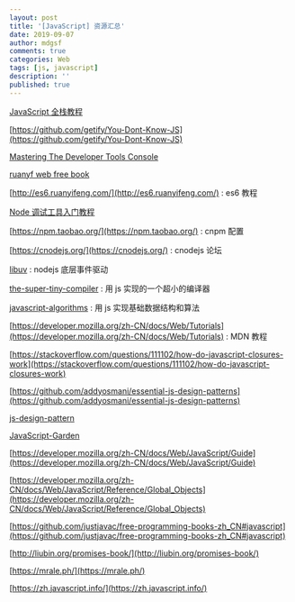 ```yaml
---
layout: post
title: '[JavaScript] 资源汇总'
date: 2019-09-07
author: mdgsf
comments: true
categories: Web
tags: [js, javascript]
description: ''
published: true
---
```


[JavaScript 全栈教程](https://www.liaoxuefeng.com/wiki/1022910821149312)

[https://github.com/getify/You-Dont-Know-JS](https://github.com/getify/You-Dont-Know-JS)

[Mastering The Developer Tools Console](https://blog.teamtreehouse.com/mastering-developer-tools-console)

[ruanyf web free book](https://github.com/ruanyf/free-books#web-%E5%BC%80%E5%8F%91)

[http://es6.ruanyifeng.com/](http://es6.ruanyifeng.com/) : es6 教程

[Node 调试工具入门教程](http://www.ruanyifeng.com/blog/2018/03/node-debugger.html)

[https://npm.taobao.org/](https://npm.taobao.org/) : cnpm 配置

[https://cnodejs.org/](https://cnodejs.org/) : cnodejs 论坛

[libuv](https://github.com/libuv/libuv) : nodejs 底层事件驱动

[the-super-tiny-compiler](https://github.com/jamiebuilds/the-super-tiny-compiler) :
用 js 实现的一个超小的编译器

[javascript-algorithms](https://github.com/trekhleb/javascript-algorithms) : 用
js 实现基础数据结构和算法

[https://developer.mozilla.org/zh-CN/docs/Web/Tutorials](https://developer.mozilla.org/zh-CN/docs/Web/Tutorials) : MDN 教程

[https://stackoverflow.com/questions/111102/how-do-javascript-closures-work](https://stackoverflow.com/questions/111102/how-do-javascript-closures-work)

[https://github.com/addyosmani/essential-js-design-patterns](https://github.com/addyosmani/essential-js-design-patterns)

[js-design-pattern](https://addyosmani.com/resources/essentialjsdesignpatterns/book/)

[JavaScript-Garden](http://bonsaiden.github.io/JavaScript-Garden/)

[https://developer.mozilla.org/zh-CN/docs/Web/JavaScript/Guide](https://developer.mozilla.org/zh-CN/docs/Web/JavaScript/Guide)

[https://developer.mozilla.org/zh-CN/docs/Web/JavaScript/Reference/Global_Objects](https://developer.mozilla.org/zh-CN/docs/Web/JavaScript/Reference/Global_Objects)

[https://github.com/justjavac/free-programming-books-zh_CN#javascript](https://github.com/justjavac/free-programming-books-zh_CN#javascript)

[http://liubin.org/promises-book/](http://liubin.org/promises-book/)

[https://mrale.ph/](https://mrale.ph/)

[https://zh.javascript.info/](https://zh.javascript.info/)
